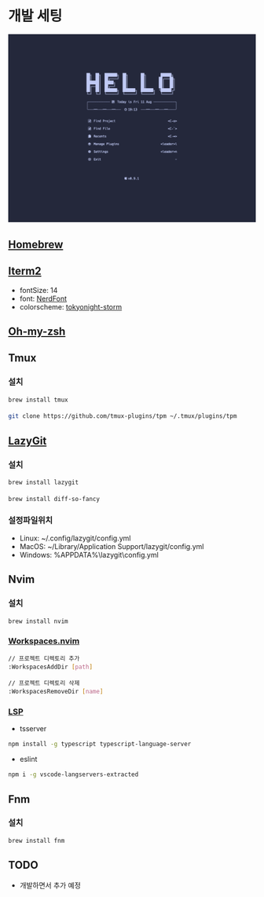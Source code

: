 # 개발 세팅

![dashboard](dashboard.png)

## [Homebrew](https://brew.sh/index_ko)

## [Iterm2](https://iterm2.com/)

- fontSize: 14
- font: [NerdFont](https://www.nerdfonts.com/)
- colorscheme: [tokyonight-storm](https://iterm2colorschemes.com/)

## [Oh-my-zsh](https://ohmyz.sh/)

## Tmux

### 설치
```bash
brew install tmux

git clone https://github.com/tmux-plugins/tpm ~/.tmux/plugins/tpm
```

## [LazyGit](https://github.com/jesseduffield/lazygit)

### 설치

```bash
brew install lazygit

brew install diff-so-fancy
```
### 설정파일위치
- Linux: ~/.config/lazygit/config.yml
- MacOS: ~/Library/Application Support/lazygit/config.yml
- Windows: %APPDATA%\lazygit\config.yml


## Nvim

### 설치

```bash
brew install nvim
```

### [Workspaces.nvim](https://github.com/natecraddock/workspaces.nvim)

```bash
// 프로젝트 디렉토리 추가
:WorkspacesAddDir [path]

// 프로젝트 디렉토리 삭제
:WorkspacesRemoveDir [name]
```

### [LSP](https://github.com/neovim/nvim-lspconfig/blob/master/doc/server_configurations.md)

- tsserver

```bash
npm install -g typescript typescript-language-server
```

- eslint

```bash
npm i -g vscode-langservers-extracted
```

## Fnm

### 설치

```bash
brew install fnm
```

## TODO

- 개발하면서 추가 예정
